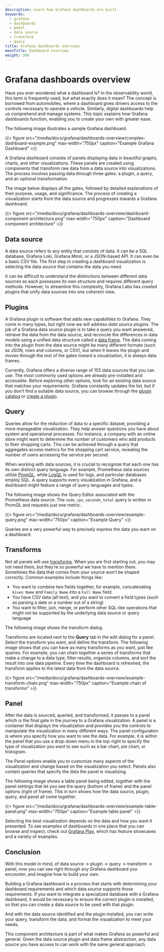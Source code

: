 ```yaml
---
description: Learn how Grafana dashboards are built.
keywords:
  - grafana
  - dashboards
  - panel
  - data source
  - transform
  - query
title: Grafana dashboards overview
menuTitle: Dashboard overview
weight: 300
---
```


# Grafana dashboards overview

Have you ever wondered what a dashboard is? In the observability world, this term is frequently used, but what exactly does it mean? The concept is borrowed from automobiles, where a dashboard gives drivers access to the controls necessary to operate a vehicle. Similarly, digital dashboards help us comprehend and manage systems. This topic explains how Grafana dashboards function, enabling you to create your own with greater ease.

The following image illustrates a sample Grafana dashboard.

{{< figure src="/media/docs/grafana/dashboards-overview/complex-dashboard-example.png" max-width="750px" caption="Example Grafana Dashboard" >}}

A Grafana dashboard consists of panels displaying data in beautiful graphs, charts, and other visualizations. These panels are created using components that transform raw data from a data source into visualizations. The process involves passing data through three gates: a plugin, a query, and an optional transformation.

The image below displays all the gates, followed by detailed explanations of their purpose, usage, and significance. The process of creating a visualization starts from the data source and progresses towards a Grafana dashboard.

{{< figure src="/media/docs/grafana/dashboards-overview/dashboard-component-architecture.png" max-width="750px" caption="Dashboard component architecture" >}}

## Data source

A data source refers to any entity that consists of data. It can be a SQL database, Grafana Loki, Grafana Mimir, or a JSON-based API. It can even be a basic CSV file. The first step in creating a dashboard visualization is selecting the data source that contains the data you need.

It can be difficult to understand the distinctions between different data sources as each possesses its own structure and requires different query methods. However, to streamline this complexity, Grafana Labs has created plugins that unify data sources into one coherent view.

## Plugins

A Grafana plugin is software that adds new capabilities to Grafana. They come in many types, but right now we will address _data source plugins_. The job of a Grafana data source plugin is to take a query you want answered, retrieve the  data from the data source, and reconcile the differences in data models using a unified data structure called a [data frame](https://grafana.com/docs/grafana/latest/developers/plugins/data-frames/). The data coming into the plugin from the data source might be many different formats (such as JSON, rows and columns, or CSV), but when it leaves the plugin and moves through the rest of the gates toward a visualization, it is always data frames.

Currently, Grafana offers a diverse range of 155 data sources that you can use. The most commonly used options are already pre-installed and accessible. Before exploring other options, look for an existing data source that matches your requirements. Grafana constantly updates the list, but if you don't find a suitable data source, you can browse through the [plugin catalog](/grafana/plugins/?type=datasource) or [create a plugin](/tutorials/build-a-data-source-plugin/).

## Query

Queries allow for the reduction of data to a specific dataset, providing a more manageable visualization. They help answer questions you have about system and operational processes. For instance, a company with an online store might want to determine the number of customers who add products to their shopping carts. This can be achieved through a query that aggregates access metrics for the shopping cart service, revealing the number of users accessing the service per second.

When working with data sources, it is crucial to recognize that each one has its own distinct query language. For example, Prometheus data sources utilize [PromQL](/blog/2020/02/04/introduction-to-promql-the-prometheus-query-language/), while [LogQL](https://grafana.com/docs/loki/latest/logql/) is used for logs, and particular databases employ SQL. A query supports every visualization in Grafana, and a dashboard might feature a range of query languages and types.

The following image shows the Query Editor associated with the Prometheus data source. The `node_cpu_seconds_total` query is written in PromQL and requests just one metric.

{{< figure src="/media/docs/grafana/dashboards-overview/example-query.png" max-width="750px" caption="Example Query" >}}

Queries are a very powerful way to precisely express the data you want on a dashboard.

## Transforms

Not all panels will use [transforms](https://grafana.com/docs/grafana/latest/panels-visualizations/query-transform-data/transform-data/). When you are first starting out, you may not need them, but they’re so powerful we have to mention them.  Sometimes the data that comes from your source won’t be shaped correctly.  Common examples include things like:

- You want to combine two fields together, for example, concatenating `Given Name` and `Family Name` into a `Full Name` field
- You have CSV data (all text), and you want to convert a field types (such as parsing a date or a number out of a string)
- You want to filter, join, merge, or perform other SQL-like operations that might not be supported by the underlying data source or query language

The following image shows the transform dialog.

Transforms are located next to the **Query** tab in the edit dialog for a panel. Select the transform you want, and define the transform. The following image shows that you can have as many transforms as you want, just like queries. For example, you can chain together a series of transforms that make a change to a data type, filter results, organize columns, and sort the result into one data pipeline. Every time the dashboard is refreshed, the transform applies to the latest data from the data source.

{{< figure src="/media/docs/grafana/dashboards-overview/example-transform-chain.png" max-width="750px" caption="Example chain of transforms" >}}

## Panel

After the data is sourced, queried, and transformed, it passes to a panel which is the  final gate in the journey to a Grafana visualization.  A panel is a container that displays the visualization and provides you the controls to manipulate the visualization in many different ways.  The panel configuration is where you specify how you want to see the data. For example, it is within the panel that you use a drop-down menu in the top-right to specify the type of visualization you want to see such as a bar chart, pie chart, or histogram.

The Panel options enable you to customize many aspects of the visualization and change based on the visualization you select. Panels also contain queries that specify the data the panel is visualizing.

The following image shows a table panel being edited, together with the panel settings that let you see the query (bottom of frame) and the panel options (right of frame). This in turn shows how the data source, plugin, query, and panel all come together.

{{< figure src="/media/docs/grafana/dashboards-overview/example-table-panel.png" max-width="750px" caption="Example table panel" >}}

Selecting the best visualization depends on the data and how you want it presented.  To see examples of dashboards in one place that you can browse and inspect, check out [Grafana Play](https://play.grafana.org/), which has feature showcases and a variety of examples.

## Conclusion

With this model in mind, of data source -> plugin -> query -> transform -> panel, now you can see right through any Grafana dashboard you encounter, and imagine how to build your own.

Building a Grafana dashboard is a process that starts with determining your dashboard requirements and which data source supports those requirements. If you want to integrate a specialized database with a Grafana dashboard, it would be necessary to ensure the correct plugin is installed, so that you can create a data source to be used with that plugin.

And with the data source identified and the plugin installed, you can write your query, transform the data, and format the visualization to meet your needs.

This component architecture is part of what makes Grafana so powerful and general.  Given the data source plugin and data frame abstraction, any data source you have access to can work with the same general approach.
